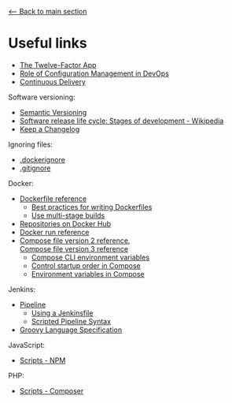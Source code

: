 [<-- Back to main section](../README.md)

# Useful links

- [The Twelve-Factor App](https://12factor.net/)
- [Role of Configuration Management in DevOps](https://www.pluralsight.com/guides/role-of-configuration-management-in-devops)
- [Continuous Delivery](https://continuousdelivery.com/)

Software versioning:

- [Semantic Versioning](https://semver.org)
- [Software release life cycle: Stages of development - Wikipedia](https://en.wikipedia.org/wiki/Software_release_life_cycle#Stages_of_development)
- [Keep a Changelog](https://keepachangelog.com/en/1.0.0/)

Ignoring files:

- [.dockerignore](https://docs.docker.com/engine/reference/builder/#dockerignore-file)
- [.gitignore](https://git-scm.com/docs/gitignore)

Docker:

- [Dockerfile reference](https://docs.docker.com/engine/reference/builder/)
    - [Best practices for writing Dockerfiles](https://docs.docker.com/develop/develop-images/dockerfile_best-practices/)
    - [Use multi-stage builds](https://docs.docker.com/develop/develop-images/multistage-build/)
- [Repositories on Docker Hub](https://docs.docker.com/docker-hub/repos/)
- [Docker run reference](https://docs.docker.com/engine/reference/run/)
- [Compose file version 2 reference](https://docs.docker.com/compose/compose-file/compose-file-v2/),  
  [Compose file version 3 reference](https://docs.docker.com/compose/compose-file/)
    - [Compose CLI environment variables](https://docs.docker.com/compose/reference/envvars/)
    - [Control startup order in Compose](https://docs.docker.com/compose/startup-order/)
    - [Environment variables in Compose](https://docs.docker.com/compose/environment-variables/)

Jenkins:

- [Pipeline](https://jenkins.io/doc/book/pipeline/)
    - [Using a Jenkinsfile](https://jenkins.io/doc/book/pipeline/jenkinsfile/)
    - [Scripted Pipeline Syntax](https://jenkins.io/doc/book/pipeline/syntax/#scripted-pipeline)
- [Groovy Language Specification](http://groovy-lang.org/documentation.html#languagespecification)

JavaScript:

- [Scripts - NPM](https://docs.npmjs.com/misc/scripts)

PHP:

- [Scripts - Composer](https://getcomposer.org/doc/articles/scripts.md)
